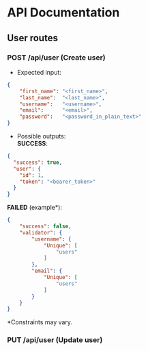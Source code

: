 # API Documentation

## User routes

### POST /api/user (Create user)

 - Expected input:
```json
{
    "first_name": "<first_name>",
    "last_name":  "<last_name>",
    "username":   "<username>",
    "email":      "<email>",
    "password":   "<password_in_plain_text>"
}
```

 - Possible outputs:  
**SUCCESS**:
```json
{
  "success": true,
  "user": {
    "id": 1,
    "token": "<bearer_token>"
  }
}
```

**FAILED** (example*):
```json
{
    "success": false,
    "validator": {
        "username": {
            "Unique": [
                "users"
            ]
        },
        "email": {
            "Unique": [
                "users"
            ]
        }
    }
}
```
*Constraints may vary.


### PUT /api/user (Update user)
